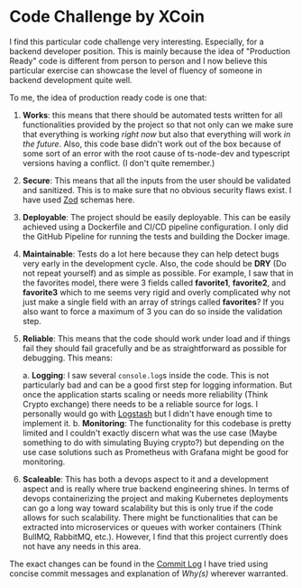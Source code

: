 # Code Challenge by XCoin

I find this particular code challenge very interesting. Especially, for a backend developer position. This is mainly because the idea of "Production Ready" code is different from person to person and I now believe this particular exercise can showcase the level of fluency of someone in backend development quite well.

To me, the idea of production ready code is one that:

1. **Works**: this means that there should be automated tests written for all functionalities provided by the project so that not only can we make sure that everything is working _right now_ but also that everything will work _in the future_. Also, this code base didn't work out of the box because of some sort of an error with the root cause of ts-node-dev and typescript versions having a conflict. (I don't quite remember.)

2. **Secure**: This means that all the inputs from the user should be validated and sanitized. This is to make sure that no obvious security flaws exist. I have used [Zod](https://www.npmjs.com/package/zod) schemas here.

3. **Deployable**: The project should be easily deployable. This can be easily achieved using a Dockerfile and CI/CD pipeline configuration. I only did the GitHub Pipeline for running the tests and building the Docker image.

4. **Maintainable**: Tests do a lot here because they can help detect bugs very early in the development cycle. Also, the code should be **DRY** (Do not repeat yourself) and as simple as possible. For example, I saw that in the favorites model, there were 3 fields called **favorite1**, **favorite2**, and **favorite3** which to me seems very rigid and overly complicated why not just make a single field with an array of strings called **favorites**? If you also want to force a maximum of 3 you can do so inside the validation step.

5. **Reliable**: This means that the code should work under load and if things fail they should fail gracefully and be as straightforward as possible for debugging. This means:

    a. **Logging**: I saw several `console.log`s inside the code. This is not particularly bad and can be a good first step for logging information. But once the application starts scaling or needs more reliability (Think Crypto exchange) there needs to be a reliable source for logs. I personally would go with [Logstash](https://www.elastic.co/logstash/) but I didn't have enough time to implement it.
    b. **Monitoring**: The functionality for this codebase is pretty limited and I couldn't exactly discern what was the use case (Maybe something to do with simulating Buying crypto?) but depending on the use case solutions such as Prometheus with Grafana might be good for monitoring.

6. **Scaleable**: This has both a devops aspect to it and a development aspect and is really where true backend engineering shines. In terms of devops containerizing the project and making Kubernetes deployments can go a long way toward scalability but this is only true if the code allows for such scalability. There might be functionalities that can be extracted into microservices or queues with worker containers (Think BullMQ, RabbitMQ, etc.). However, I find that this project currently does not have any needs in this area.


The exact changes can be found in the [Commit Log](https://github.com/ATheCoder/challenge-xc/commits/master) I have tried using concise commit messages and explanation of _Why(s)_ wherever warranted.